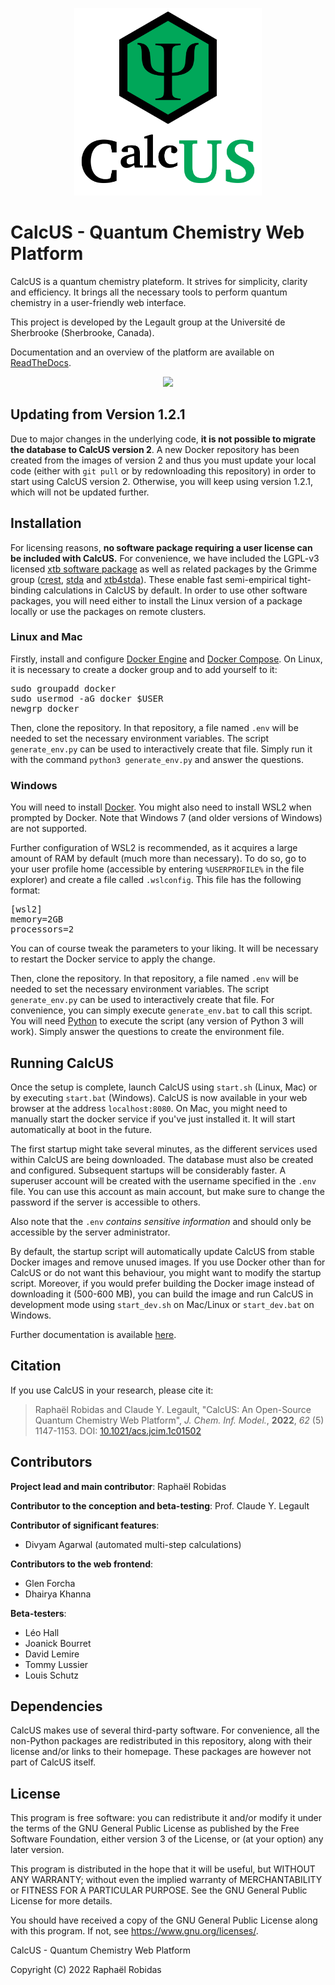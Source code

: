 <p align="center">
	<img width="300" src="static/frontend/calcus.png">
</p>

# CalcUS - Quantum Chemistry Web Platform
CalcUS is a quantum chemistry plateform. It strives for simplicity, clarity and efficiency. It brings all the necessary tools to perform quantum chemistry in a user-friendly web interface.

This project is developed by the Legault group at the Université de Sherbrooke (Sherbrooke, Canada).

Documentation and an overview of the platform are available on [ReadTheDocs](https://calcus.readthedocs.io/).

<p align="center">
	<img width="600" src="https://calcus.readthedocs.io/en/latest/_images/new_molecule_overview.png">
</p>

## Updating from Version 1.2.1
Due to major changes in the underlying code, **it is not possible to migrate the database to CalcUS version 2**. A new Docker repository has been created from the images of version 2 and thus you must update your local code (either with `git pull` or by redownloading this repository) in order to start using CalcUS version 2. Otherwise, you will keep using version 1.2.1, which will not be updated further.

## Installation

For licensing reasons, **no software package requiring a user license can be included with CalcUS.** For convenience, we have included the LGPL-v3 licensed [xtb software package](https://github.com/grimme-lab/xtb) as well as related packages by the Grimme group ([crest](https://github.com/grimme-lab/crest), [stda](https://github.com/grimme-lab/stda) and [xtb4stda](https://github.com/grimme-lab/xtb4stda)). These enable fast semi-empirical tight-binding calculations in CalcUS by default. In order to use other software packages, you will need either to install the Linux version of a package locally or use the packages on remote clusters. 

### Linux and Mac
Firstly, install and configure [Docker Engine](https://docs.docker.com/engine/install/) and [Docker Compose](https://docs.docker.com/compose/install/). On Linux, it is necessary to create a docker group and to add yourself to it:

<pre>
sudo groupadd docker
sudo usermod -aG docker $USER
newgrp docker
</pre>

Then, clone the repository. In that repository, a file named `.env` will be needed to set the necessary environment variables. The script `generate_env.py` can be used to interactively create that file. Simply run it with the command `python3 generate_env.py` and answer the questions.

### Windows
You will need to install [Docker](https://www.docker.com/). You might also need to install WSL2 when prompted by Docker. Note that Windows 7 (and older versions of Windows) are not supported.

Further configuration of WSL2 is recommended, as it acquires a large amount of RAM by default (much more than necessary). To do so, go to your user profile home (accessible by entering `%USERPROFILE%` in the file explorer) and create a file called `.wslconfig`. This file has the following format:

<pre>
[wsl2]
memory=2GB
processors=2
</pre>

You can of course tweak the parameters to your liking. It will be necessary to restart the Docker service to apply the change.

Then, clone the repository. In that repository, a file named `.env` will be needed to set the necessary environment variables. The script `generate_env.py` can be used to interactively create that file. For convenience, you can simply execute `generate_env.bat` to call this script. You will need [Python](https://www.python.org/downloads/) to execute the script (any version of Python 3 will work). Simply answer the questions to create the environment file.

## Running CalcUS
Once the setup is complete, launch CalcUS using `start.sh` (Linux, Mac) or by executing `start.bat` (Windows). CalcUS is now available in your web browser at the address `localhost:8080`. On Mac, you might need to manually start the docker service if you've just installed it. It will start automatically at boot in the future.

The first startup might take several minutes, as the different services used within CalcUS are being downloaded. The database must also be created and configured. Subsequent startups will be considerably faster. A superuser account will be created with the username specified in the `.env` file. You can use this account as main account, but make sure to change the password if the server is accessible to others.

Also note that the `.env` *contains sensitive information* and should only be accessible by the server administrator.

By default, the startup script will automatically update CalcUS from stable Docker images and remove unused images. If you use Docker other than for CalcUS or do not want this behaviour, you might want to modify the startup script. Moreover, if you would prefer building the Docker image instead of downloading it (500-600 MB), you can build the image and run CalcUS in development mode using `start_dev.sh` on Mac/Linux or `start_dev.bat` on Windows.

Further documentation is available [here](https://calcus.readthedocs.io/).

## Citation
If you use CalcUS in your research, please cite it:

> Raphaël Robidas and Claude Y. Legault, "CalcUS: An Open-Source Quantum Chemistry Web Platform", *J. Chem. Inf. Model.*, **2022**, *62* (5) 1147-1153. DOI: [10.1021/acs.jcim.1c01502](https://doi.org/10.1021/acs.jcim.1c01502)

## Contributors
**Project lead and main contributor**: Raphaël Robidas

**Contributor to the conception and beta-testing**: Prof. Claude Y. Legault

**Contributor of significant features**: 

+ Divyam Agarwal (automated multi-step calculations)

**Contributors to the web frontend**: 

+ Glen Forcha
+ Dhairya Khanna

**Beta-testers**:

+ Léo Hall
+ Joanick Bourret
+ David Lemire
+ Tommy Lussier
+ Louis Schutz

## Dependencies
CalcUS makes use of several third-party software. For convenience, all the non-Python packages are redistributed in this repository, along with their license and/or links to their homepage. These packages are however not part of CalcUS itself.

## License
This program is free software: you can redistribute it and/or modify
it under the terms of the GNU General Public License as published by
the Free Software Foundation, either version 3 of the License, or
(at your option) any later version.

This program is distributed in the hope that it will be useful,
but WITHOUT ANY WARRANTY; without even the implied warranty of
MERCHANTABILITY or FITNESS FOR A PARTICULAR PURPOSE. See the
GNU General Public License for more details.

You should have received a copy of the GNU General Public License
along with this program. If not, see https://www.gnu.org/licenses/.

CalcUS - Quantum Chemistry Web Platform

Copyright (C) 2022 Raphaël Robidas

